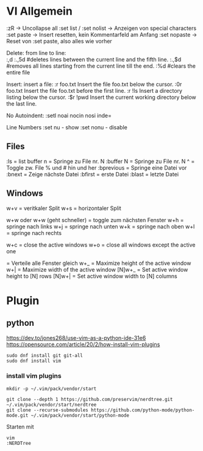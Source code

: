 # VI Allgemein

:zR									-> Uncollapse all
:set list / :set nolist				-> Anzeigen von special characters
:set paste                          -> Insert resetten, kein Kommentarfeld am Anfang
:set nopaste					    -> Reset von :set paste, also alles wie vorher


Delete: 
 from line to line:  
	:<start>,<end>d
	:.,5d #deletes lines between the current line and the fifth line.
	:.,$d #removes all lines starting from the current line till the end.
	:%d #clears the entire file

Insert: 
 insert a file:
	:r foo.txt    Insert the file foo.txt below the cursor.
	:0r foo.txt   Insert the file foo.txt before the first line.
	:r !ls        Insert a directory listing below the cursor.
	:$r !pwd      Insert the current working directory below the last line.

No Autoindent: 
:setl noai nocin nosi inde=

Line Numbers
:set nu   - show 
:set nonu - disable


## Files

:ls        = list buffer
n <strg>   = Springe zu File nr. N
:buffer N  = Springe zu File nr. N
<strg>^    = Toggle zw. File % und # hin und her
:bprevious = Springe eine Datei vor
:bnext     = Zeige nächste Datei
:bfirst    = erste Datei
:blast     = letzte Datei

## Windows

<strg>w+v  = veritkaler Split
<strg>w+s  = horizontaler Split

<strg>w+w oder <strg>w+<strg>w (geht schneller)  = toggle zum nächsten Fenster
<strg>w+h  = springe nach links
<strg>w+j  = springe nach unten
<strg>w+k  = springe nach oben
<strg>w+l  = springe nach rechts

<strg>w+c  = close the active windows
<strg>w+o  = close all windows except the active one

<strgw>    = Verteile alle Fenster gleich
<strg>w+_  = Maximize height of the active window
<strg>w+|  = Maximize width of the active window
[N]<strg>w+_ = Set active window height to [N] rows
[N]<strg>w+| = Set active window width to [N] columns




# Plugin

## python

https://dev.to/jones268/use-vim-as-a-python-ide-31e6
https://opensource.com/article/20/2/how-install-vim-plugins


```
sudo dnf install git git-all
sudo dnf install vim
```


### install vim plugins


```
mkdir -p ~/.vim/pack/vendor/start

git clone --depth 1 https://github.com/preservim/nerdtree.git  ~/.vim/pack/vendor/start/nerdtree
git clone --recurse-submodules https://github.com/python-mode/python-mode.git ~/.vim/pack/vendor/start/python-mode
```


Starten mit 

	vim
	:NERDTree



